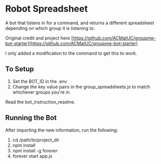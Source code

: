 # Robot Spreadsheet

A bot that listens in for a command, and returns a different spreadsheet depending on which group it is listening to.

Original credit and project here [https://github.com/ACMatUC/groupme-bot-starter](https://github.com/ACMatUC/groupme-bot-starter)

I only added a modification to the command to get this to work.


## To Setup

1. Set the BOT_ID in the .env
2. Change the key value pairs in the group_spreadsheets.js to match whichever groups you're in.

Read the bot_instruction_readme.


## Running the Bot

After importing the new information, run the following:

1. cd /path/to/project_dir
1. npm install
2. npm install -g forever
3. forever start app.js

